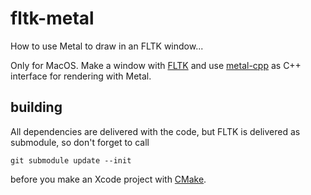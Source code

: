 # fltk-metal
How to use Metal to draw in an FLTK window...

Only for MacOS.
Make a window with [FLTK](https://github.com/fltk/fltk) and use [metal-cpp](https://github.com/bkaradzic/metal-cpp) as C++ interface for rendering with Metal.

## building
All dependencies are delivered with the code, but FLTK is delivered as submodule, so don't forget to call

    git submodule update --init    
    
before you make an Xcode project with [CMake](https://cmake.org).
